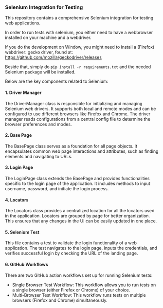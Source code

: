 ### Selenium Integration for Testing
This repository contains a comprehensive Selenium integration for testing web applications. 

In order to run tests with selenium, you either need to have a webbrowser installed on your machine and a webdriver.

If you do the development on Window, you might need to install a (Firefox) webdriver: gecko driver, found at: https://github.com/mozilla/geckodriver/releases

Beside that, simply do `pip install -r requirements.txt` and the needed Selenium package will be installed.

Below are the key components related to Selenium:

#### 1. Driver Manager
The DriverManager class is responsible for initializing and managing Selenium web drivers. It supports both local and remote modes and can be configured to use different browsers like Firefox and Chrome. The driver manager reads configurations from a central config file to determine the browser preferences and modes.

#### 2. Base Page
The BasePage class serves as a foundation for all page objects. It encapsulates common web page interactions and attributes, such as finding elements and navigating to URLs.

#### 3. Login Page
The LoginPage class extends the BasePage and provides functionalities specific to the login page of the application. It includes methods to input username, password, and initiate the login process.

#### 4. Locators
The Locators class provides a centralized location for all the locators used in the application. Locators are grouped by page for better organization. This ensures that any changes in the UI can be easily updated in one place.

#### 5. Selenium Test
This file contains a test to validate the login functionality of a web application. The test navigates to the login page, inputs the credentials, and verifies successful login by checking the URL of the landing page.

#### 6. GitHub Workflows
There are two GitHub action workflows set up for running Selenium tests:
- Single Browser Test Workflow: This workflow allows you to run tests on a single browser (either Firefox or Chrome) of your choice.
- Multi-Browser Test Workflow: This workflow runs tests on multiple browsers (Firefox and Chrome) simultaneously.

